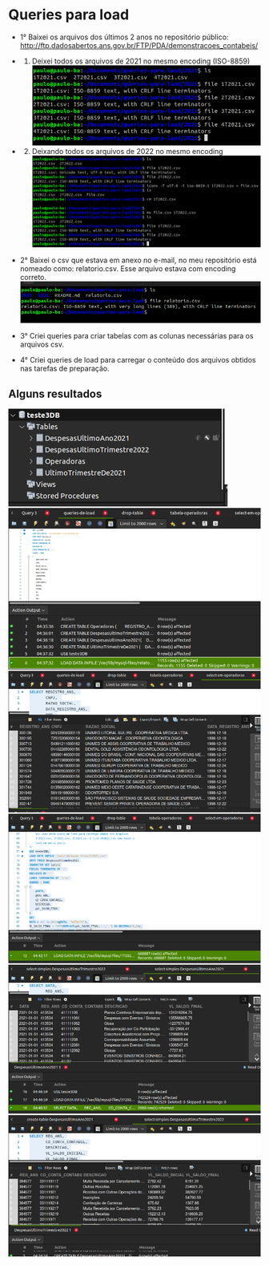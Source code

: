 # Queries para load 

- 1° Baixei os arquivos dos últimos 2 anos no repositório público: http://ftp.dadosabertos.ans.gov.br/FTP/PDA/demonstracoes_contabeis/

- 1. Deixei todos os arquivos de 2021 no mesmo encoding (ISO-8859)
![Screenshot](img/deixei-todos-file-2021-no-mesmo-encoding.png)
- 2. Deixando todos os arquivos de 2022 no mesmo encoding
![Screenshot](img/alterando-encoding-para-ISO-8859.png)

- 2° Baixei o csv que estava em anexo no e-mail, no meu repositório está nomeado como: relatorio.csv. Esse arquivo estava com encoding correto.
![Screenshot](img/relatorio-encoding-ISO-8859.png)

- 3° Criei queries para criar tabelas com as colunas necessárias para os arquivos csv.
- 4° Criei queries de load para carregar o conteúdo dos arquivos obtidos nas tarefas de preparação.

## Alguns resultados
![Screenshot](img/banco-mais-tabelas.png)
![Screenshot](img/carregando-para-operadoras.png)
![Screenshot](img/resultado-do-load-operadoras.png)
![Screenshot](img/fazendo-load-para-tabela-despesas-do-ultimo-ano-2021.png)
![Screenshot](img/select-em-despesas-ultimo-ano2021.png)
![Screenshot](img/resultado-do-select-apos-load-na-tabela-ultimo-tri-2022.png)
